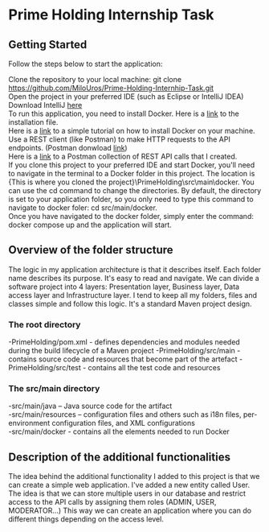 # Prime Holding Internship Task


## Getting Started

Follow the steps below to start the application:

Clone the repository to your local machine: git clone https://github.com/MiloUros/Prime-Holding-Internhip-Task.git \
Open the project in your preferred IDE (such as Eclipse or IntelliJ IDEA) Download IntelliJ [here](https://www.jetbrains.com/idea/download/#section=windows "IntelliJ") \
To run this application, you need to install Docker. Here is a [link](https://www.docker.com/products/docker-desktop/ "Docker Download") to the installation file. \
Here is a [link](https://www.youtube.com/watch?v=5nX8U8Fz5S0&ab_channel=Simplilearn "Docker Instalation") to a simple tutorial on how to install Docker on your machine. \
Use a REST client (like Postman) to make HTTP requests to the API endpoints. (Postman donwload [link](https://www.postman.com/downloads/ "Postman Download")) \
Here is a [link](https://www.postman.com/planetary-rocket-271894/workspace/public-workspace/collection/17856139-7c866e58-2902-4a5e-95bb-07f74b5a0877?action=share&creator=17856139 "Postman Collection") to a Postman collection of REST API calls that I created. \
If you clone this project to your preferred IDE and start Docker, you'll need to navigate in the terminal to a Docker folder in this project. The location is {This is where you cloned the project}\PrimeHolding\src\main\docker. You can use the cd command to change the directories. By default, the directory is set to your application folder, so you only need to type this command to navigate to docker foler: cd src/main/docker. \
Once you have navigated to the docker folder, simply enter the command: docker compose up and the application will start.


## Overview of the folder structure

The logic in my application architecture is that it describes itself. Each folder name describes its purpose. It's easy to read and navigate.
We can divide a software project into 4 layers: Presentation layer, Business layer, Data access layer and Infrastructure layer. I tend to keep all my folders, files and classes simple and follow this logic. It's a standard Maven project design.

### The root directory

-PrimeHolding/pom.xml - defines dependencies and modules needed during the build lifecycle of a Maven project
-PrimeHolding/src/main - contains source code and resources that become part of the artefact
-PrimeHolding/src/test - contains all the test code and resources

### The src/main directory

-src/main/java – Java source code for the artifact \
-src/main/resources – configuration files and others such as i18n files, per-environment configuration files, and XML configurations \
-src/main/docker - contains all the elements needed to run Docker 


## Description of the additional functionalities

The idea behind the additional functionality I added to this project is that we can create a simple web application. I've added a new entity called User. The idea is that we can store multiple users in our database and restrict access to the API calls by assigning them roles (ADMIN, USER, MODERATOR...) This way we can create an application where you can do different things depending on the access level.


